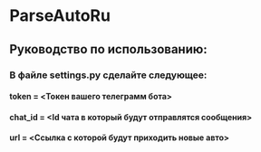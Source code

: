 # ParseAutoRu
## Руководство по использованию:
### В файле settings.py сделайте следующее:
#### token = <Токен вашего телеграмм бота>
#### chat_id = <Id чата в который будут отправлятся сообщения>
#### url = <Ссылка с которой будут приходить новые авто>
